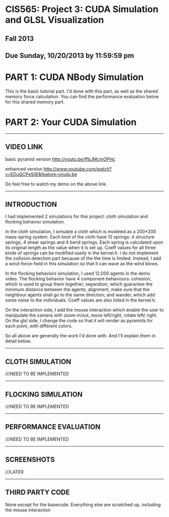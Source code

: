 CIS565: Project 3: CUDA Simulation and GLSL Visualization
===
Fall 2013
---
Due Sunday, 10/20/2013 by 11:59:59 pm
---

PART 1: CUDA NBody Simulation
===
This is the basic tutorial part. I'd done with this part, as well as the shared memory force calculation. You can find the performance evaluation below for this shared memory part.


PART 2: Your CUDA Simulation
===

---
VIDEO LINK
---

basic pyramid version
http://youtu.be/ffbJMcmOPHc

enhanced version
http://www.youtube.com/watch?v=EDuQCPeSilE&feature=youtu.be

Do feel free to watch my demo on the above link.

---
INTRODUCTION
---
I had implemented 2 simulations for this project: cloth simulation and flocking behavior simulation. 

In the cloth simulation, I simulate a cloth which is modeled as a 200*200 mass-spring system. Each knot of the cloth 
have 12 springs: 4 structure springs, 4 shear springs and 4 bend springs. Each spring is calculated upon its original length as the value when it is set up. Coeff values for all three kinds of springs can be modified 
easily in the kernel.h. I do not implement the collision detection part because of the the time is limited. Instead, I add a wind-force-field in this simulation so that it can wave as the wind blows.

In the flocking behaviors simulation, I used 12,000 agents in the demo video. The flocking behavior have 4 component behaviours: cohesion, which is used to group them together; separation, which guarantee the minimum 
distance between the agents; alignment, make sure that the neighbour agents shall go to the same direction; and wander, which add some noise to the individuals. Coeff values are also listed in the kernel.h. 

On the interaction side, I add the mouse interaction which enable the user to manipulate the camera with zoom in/out, move left/right, rotate left/ right. On the glsl side, I change the code so that it will render as pyramids
 for each point, with different colors.
 
 So all above are generally the work I'd done with. And I'll explain them in detail below.

---
CLOTH SIMULATION
---


///NEED TO BE IMPLEMENTED

---
FLOCKING SIMULATION
---
///NEED TO BE IMPLEMENTED

---
PERFORMANCE EVALUATION
---
///NEED TO BE IMPLEMENTED

---
SCREENSHOTS
---
///LATER


---
THIRD PARTY CODE
---
None except for the basecode. Everything else are scratched up, including the mouse interaction


